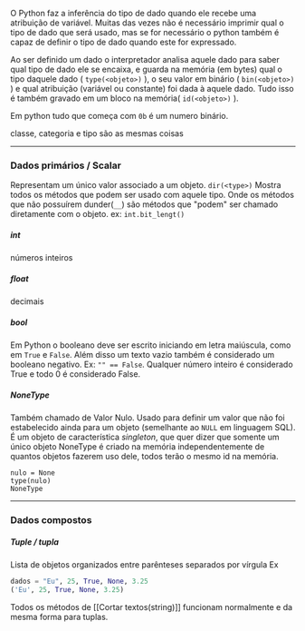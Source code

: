 O Python faz a inferência do tipo de dado quando ele recebe uma atribuição de variável. Muitas das vezes não é necessário imprimir qual o tipo de dado que será usado, mas se for necessário o python também é capaz de definir o tipo de dado quando este for expressado.

Ao ser definido um dado o interpretador analisa aquele dado para saber qual tipo de dado ele se encaixa, e guarda na memória (em bytes) qual o tipo daquele dado ( `type(<objeto>)` ), o seu valor em binário ( `bin(<objeto>)` ) e qual atribuição (variável ou constante) foi dada à aquele dado. Tudo isso é também gravado em um bloco na memória( `id(<objeto>)` ).

Em python tudo que começa com `0b` é um numero binário.

classe, categoria e tipo são as mesmas coisas

---
### Dados primários / Scalar 
Representam um único valor associado a um objeto.
`dir(<type>)`
	 Mostra todos os métodos que podem ser usado com aquele tipo. Onde os métodos que não possuírem dunder(`__`) são métodos que "podem" ser chamado diretamente com o objeto.
		ex: `int.bit_lengt()` 


##### int
números inteiros
##### float
decimais
##### bool
Em Python o booleano deve ser escrito iniciando em letra maiúscula, como em `True` e `False`.
Além disso um texto vazio também é considerado um booleano negativo. Ex: `"" == False`.
Qualquer número inteiro é considerado True e todo 0  é considerado False.
##### NoneType
Também chamado de Valor Nulo. Usado para definir um valor que não foi estabelecido ainda para um objeto (semelhante ao `NULL` em linguagem SQL).
É um objeto de característica *singleton*, que quer dizer que somente um único objeto NoneType é criado na memória independentemente de quantos objetos fazerem uso dele, todos terão o mesmo id na memória.

```
nulo = None
type(nulo)
NoneType
```

---
### Dados compostos

##### Tuple / tupla
Lista de objetos organizados entre parênteses separados por vírgula
Ex
```python
dados = "Eu", 25, True, None, 3.25
('Eu', 25, True, None, 3.25)
```

Todos os métodos de  [[Cortar textos(string)]] funcionam normalmente e da mesma forma para tuplas.